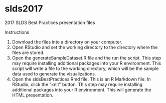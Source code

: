 # slds2017
2017 SLDS Best Practices presentation files

Instructions

1. Download the files into a directory on your computer.
2. Open RStudio and set the working directory to the directory where the files are stored.
3. Open the generateSampleDataset.R file and the run the script. This step may require installing additional packages into your R environment. This script will write a file to the working directory, which will be the sample data used to generate the visualizations.
4. Open the sldsBestPractices.Rmd file. This is an R Markdown file. In RStudio, click the "knit" button. This step may require installing additional packages into your R environment. This will generate the HTML presentation.
